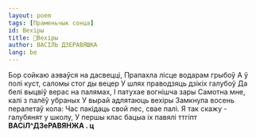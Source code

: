 ```yaml
---
layout: poem
tags: [Праменьчык сонца]
id: Вехіры
title: 🚧Вехіры
author: ВАСІЛЬ ДЗЕРАВЯШКА
lang: be
---
```



Бор сойкаю аэваўся на дасвецці, Прапахла лісце водарам грыбоў
А ў полі куст, саломы стог ды вецер
У шлях праводзяць дзікіх галубоў
Да белі выцвіў верас на палямах, I патухае вогнішча зары
Самотна мне, калі з палёў убраных
У вырай адлятаюць вехіры
Замкнула восень пералетаў кола: Час пакідаць свой лес, свае палі. Я так скажу - галубянят у школу, У першы клас бацыа іх павялі
ттгіпт
**ВАСіЛ^ДЗеРАВЯНЖА . ц**
